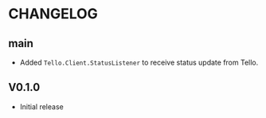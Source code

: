 # CHANGELOG

## main

- Added `Tello.Client.StatusListener` to receive status update from Tello.

## V0.1.0

- Initial release
